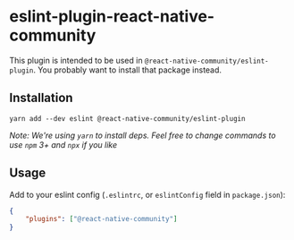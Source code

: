 # eslint-plugin-react-native-community

This plugin is intended to be used in `@react-native-community/eslint-plugin`. You probably want to install that package instead.

## Installation

```
yarn add --dev eslint @react-native-community/eslint-plugin
```

*Note: We're using `yarn` to install deps. Feel free to change commands to use `npm` 3+ and `npx` if you like*

## Usage

Add to your eslint config (`.eslintrc`, or `eslintConfig` field in `package.json`):

```json
{
    "plugins": ["@react-native-community"]
}
```

